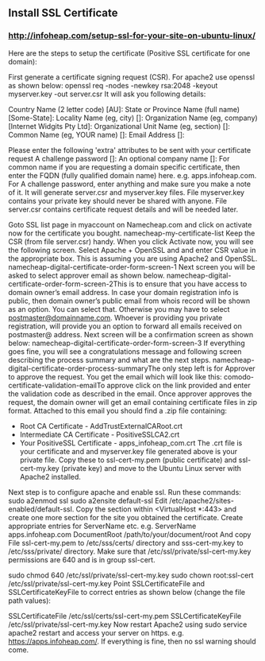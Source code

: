 ## Install SSL Certificate

### http://infoheap.com/setup-ssl-for-your-site-on-ubuntu-linux/


Here are the steps to setup the certificate (Positive SSL certificate for one domain):

First generate a certificate signing request (CSR). For apache2 use openssl as shown below:
openssl req -nodes -newkey rsa:2048 -keyout myserver.key -out server.csr
It will ask you following details:

Country Name (2 letter code) [AU]:
State or Province Name (full name) [Some-State]:
Locality Name (eg, city) []:
Organization Name (eg, company) [Internet Widgits Pty Ltd]:
Organizational Unit Name (eg, section) []:
Common Name (eg, YOUR name) []:
Email Address []:

Please enter the following 'extra' attributes
to be sent with your certificate request
A challenge password []:
An optional company name []:
For common name if you are requesting a domain specific certificate, then enter the FQDN (fully qualified domain name) here. e.g. apps.infoheap.com. For A challenge password, enter anything and make sure you make a note of it.
It will generate server.csr and myserver.key files. File myserver.key contains your private key should never be shared with anyone. File server.csr contains certificate request details and will be needed later.

Goto SSL list page in myaccount on Namecheap.com and  click on activate now for the certificate you bought.
namecheap-my-certificate-list
Keep the CSR (from file server.csr) handy. When you click Activate now, you will see the following screen. Select Apache + OpenSSL and and enter CSR value in the appropriate box. This is assuming you are using Apache2 and OpenSSL.
namecheap-digital-certificate-order-form-screen-1
Next screen you will be asked to select approver email as shown below.
namecheap-digital-certificate-order-form-screen-2This is to ensure that you have access to domain owner’s email address. In case your domain registration  info is public, then domain owner’s public email from whois record will be shown as an option. You can select that. Otherwise you may have to select postmaster@domainname.com. Whoever is providing you private registration, will provide you an option to forward all emails received on postmaster@ address.
Next screen will be a confirmation screen as shown below:
namecheap-digital-certificate-order-form-screen-3
If everything goes fine, you will see a congratulations message and following screen describing the process summary and what are the next steps.
namecheap-digital-certificate-order-process-summaryThe only step left is for Approver to approve the request.
You get the email which will look like this:
comodo-certificate-validation-emailTo approve click on the link provided and enter the validation code as described in the email.
Once approver approves the request, the domain owner will get an email containing certificate files in zip format.
Attached to this email you should find a .zip file containing:
  - Root CA Certificate - AddTrustExternalCARoot.crt
  - Intermediate CA Certificate - PositiveSSLCA2.crt
  - Your PositiveSSL Certificate - apps_infoheap_com.crt
The .crt file is your certificate and and myserver.key file generated above is your private file. Copy these to ssl-cert-my.pem (public certificate) and ssl-cert-my.key (private key) and move to the Ubuntu Linux server with Apache2 installed.

Next step is to configure apache and enable ssl. Run these commands:
sudo a2enmod ssl
sudo a2ensite default-ssl
Edit /etc/apache2/sites-enabled/default-ssl. Copy the section within <VirtualHost *:443> and create one more section for the site you obtained the certificate. Create appropriate entries for ServerName etc. e.g.
ServerName apps.infoheap.com
DocumentRoot /path/to/your/document/root
And copy File ssl-cert-my.pem to /etc/sss/certs/ directory and sss-cert-my.key to /etc/sss/private/ directory. Make sure that /etc/ssl/private/ssl-cert-my.key permissions are 640 and is in group ssl-cert.

sudo chmod 640 /etc/ssl/private/ssl-cert-my.key
sudo chown root:ssl-cert /etc/ssl/private/ssl-cert-my.key
Point SSLCertificateFile and SSLCertificateKeyFile to correct entries as shown below (change the file path values):

SSLCertificateFile /etc/ssl/certs/ssl-cert-my.pem
SSLCertificateKeyFile /etc/ssl/private/ssl-cert-my.key
Now restart Apache2 using sudo service apache2 restart and access your server on https. e.g. https://apps.infoheap.com/. If everything is fine, then no ssl warning should come.
